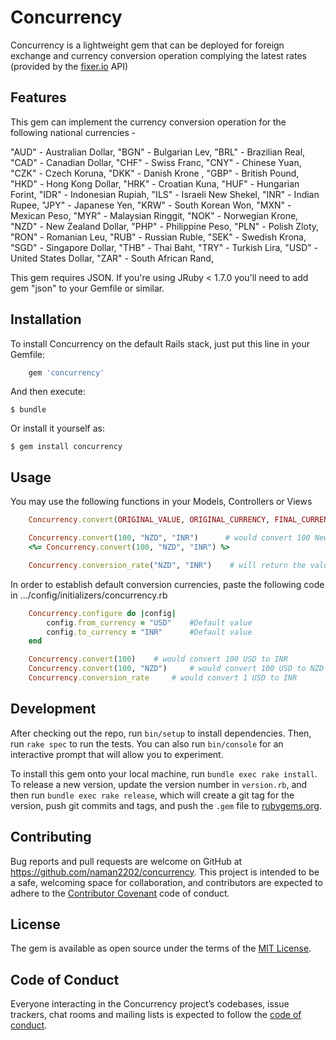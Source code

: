 # Concurrency

Concurrency is a lightweight gem that can be deployed for foreign exchange and currency conversion operation complying the latest rates (provided by the [fixer.io](fixer.io) API)

## Features

This gem can implement the currency conversion operation for the following national currencies - 

"AUD" - Australian Dollar,
"BGN" - Bulgarian Lev,
"BRL" - Brazilian Real,
"CAD" - Canadian Dollar,
"CHF" - Swiss Franc,
"CNY" - Chinese Yuan,
"CZK" - Czech Koruna,
"DKK" - Danish Krone ,
"GBP" - British Pound,
"HKD" - Hong Kong Dollar,
"HRK" - Croatian Kuna,
"HUF" - Hungarian Forint,
"IDR" - Indonesian Rupiah,
"ILS" - Israeli New Shekel,
"INR" - Indian Rupee,
"JPY" - Japanese Yen,
"KRW" - South Korean Won,
"MXN" - Mexican Peso,
"MYR" - Malaysian Ringgit,
"NOK" - Norwegian Krone,
"NZD" - New Zealand Dollar,
"PHP" - Philippine Peso,
"PLN" - Polish Zloty,
"RON" - Romanian Leu,
"RUB" - Russian Ruble,
"SEK" - Swedish Krona,
"SGD" - Singapore Dollar,
"THB" - Thai Baht,
"TRY" - Turkish Lira,
"USD" - United States Dollar,
"ZAR" - South African Rand,

This gem requires JSON. If you're using JRuby < 1.7.0 you'll need to add gem "json" to your Gemfile or similar.

## Installation

To install Concurrency on the default Rails stack, just put this line in your Gemfile:

```ruby
    gem 'concurrency'
```

And then execute:

    $ bundle

Or install it yourself as:

    $ gem install concurrency

## Usage

You may use the following functions in your Models, Controllers or Views

```ruby
    Concurrency.convert(ORIGINAL_VALUE, ORIGINAL_CURRENCY, FINAL_CURRENCY)
```

```ruby
    Concurrency.convert(100, "NZD", "INR")      # would convert 100 New Zealand Dollars to Indian Rupees
    <%= Concurrency.convert(100, "NZD", "INR") %>      
```

```ruby
    Concurrency.conversion_rate("NZD", "INR")    # will return the value of 1 New Zealand Dollar in Indian Rupees
```

In order to establish default conversion currencies, paste the following code in .../config/initializers/concurrency.rb

```ruby
    Concurrency.configure do |config|
        config.from_currency = "USD"    #Default value
        config.to_currency = "INR"      #Default value
    end
```
```ruby
    Concurrency.convert(100)    # would convert 100 USD to INR
    Concurrency.convert(100, "NZD")     # would convert 100 USD to NZD
    Concurrency.conversion_rate     # would convert 1 USD to INR
```

## Development

After checking out the repo, run `bin/setup` to install dependencies. Then, run `rake spec` to run the tests. You can also run `bin/console` for an interactive prompt that will allow you to experiment.

To install this gem onto your local machine, run `bundle exec rake install`. To release a new version, update the version number in `version.rb`, and then run `bundle exec rake release`, which will create a git tag for the version, push git commits and tags, and push the `.gem` file to [rubygems.org](https://rubygems.org).

## Contributing

Bug reports and pull requests are welcome on GitHub at https://github.com/naman2202/concurrency. This project is intended to be a safe, welcoming space for collaboration, and contributors are expected to adhere to the [Contributor Covenant](http://contributor-covenant.org) code of conduct.

## License

The gem is available as open source under the terms of the [MIT License](http://opensource.org/licenses/MIT).

## Code of Conduct

Everyone interacting in the Concurrency project’s codebases, issue trackers, chat rooms and mailing lists is expected to follow the [code of conduct](https://github.com/naman2202/concurrency/blob/master/CODE_OF_CONDUCT.md).